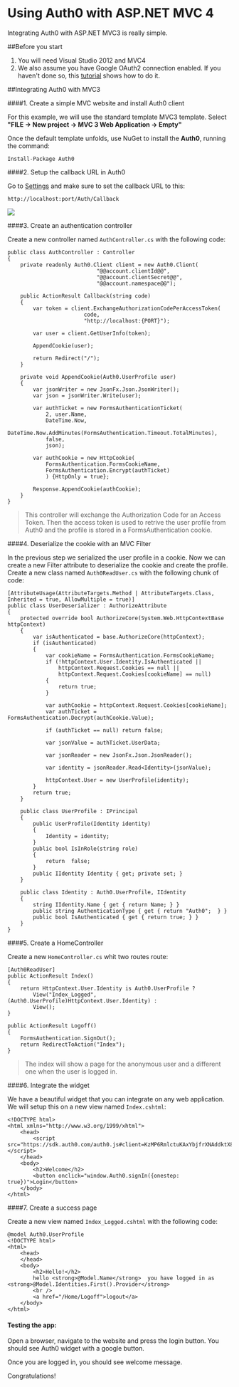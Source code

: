 # Using Auth0 with ASP.NET MVC 4

Integrating Auth0 with ASP.NET MVC3 is really simple.

##Before you start

1. You will need Visual Studio 2012 and MVC4
2. We also assume you have Google OAuth2 connection enabled. If you haven't done so, this [tutorial](enable-simple-connection) shows how to do it.

##Integrating Auth0 with MVC3

####1. Create a simple MVC website and install Auth0 client

For this example, we will use the standard template MVC3 template. Select __"FILE -> New project -> MVC 3 Web Application -> Empty"__

Once the default template unfolds, use NuGet to install the **Auth0**, running the command:

	Install-Package Auth0

####2. Setup the callback URL in Auth0

Go to [Settings](https://app.auth0.com/#/settings) and make sure to set the callback URL to this:

```
http://localhost:port/Auth/Callback
```

![](img/settings-callback.png)

####3. Create an authentication controller

Create a new controller named ```AuthController.cs``` with the following code:

    public class AuthController : Controller
    {
        private readonly Auth0.Client client = new Auth0.Client(
                                "@@account.clientId@@",
                                "@@account.clientSecret@@",
                                "@@account.namespace@@");

        public ActionResult Callback(string code)
        {
            var token = client.ExchangeAuthorizationCodePerAccessToken(
                            code, 
                            "http://localhost:{PORT}");

            var user = client.GetUserInfo(token);

            AppendCookie(user);

            return Redirect("/");
        }

        private void AppendCookie(Auth0.UserProfile user)
        {
            var jsonWriter = new JsonFx.Json.JsonWriter();
            var json = jsonWriter.Write(user);

            var authTicket = new FormsAuthenticationTicket(
                2, user.Name,
                DateTime.Now,
                DateTime.Now.AddMinutes(FormsAuthentication.Timeout.TotalMinutes),
                false,
                json);

            var authCookie = new HttpCookie(
                FormsAuthentication.FormsCookieName,
                FormsAuthentication.Encrypt(authTicket)
                ) {HttpOnly = true};

            Response.AppendCookie(authCookie);
        }
    }

> This controller will exchange the Authorization Code for an Access Token. Then the access token is used to retrive the user profile from Auth0 and the profile is stored in a FormsAuthentication cookie.  

####4. Deserialize the cookie with an MVC Filter

In the previous step we serialized the user profile in a cookie. Now we can create a new Filter attribute to deserialize the cookie and create the profile. Create a new class named ```Auth0ReadUser.cs``` with the following chunk of code:


    [AttributeUsage(AttributeTargets.Method | AttributeTargets.Class, Inherited = true, AllowMultiple = true)]
    public class UserDeserializer : AuthorizeAttribute
    {
        protected override bool AuthorizeCore(System.Web.HttpContextBase httpContext)
        {
            var isAuthenticated = base.AuthorizeCore(httpContext);
            if (isAuthenticated)
            {
                var cookieName = FormsAuthentication.FormsCookieName;
                if (!httpContext.User.Identity.IsAuthenticated ||
                    httpContext.Request.Cookies == null || 
                    httpContext.Request.Cookies[cookieName] == null)
                {
                    return true;
                }

                var authCookie = httpContext.Request.Cookies[cookieName];
                var authTicket = FormsAuthentication.Decrypt(authCookie.Value);

                if (authTicket == null) return false;

                var jsonValue = authTicket.UserData;

                var jsonReader = new JsonFx.Json.JsonReader();

                var identity = jsonReader.Read<Identity>(jsonValue);
                
                httpContext.User = new UserProfile(identity);
            }
            return true;
        }

        public class UserProfile : IPrincipal
        {
            public UserProfile(Identity identity)
            {
                Identity = identity;
            }
            public bool IsInRole(string role)
            {
                return  false;
            }
            public IIdentity Identity { get; private set; }
        }

        public class Identity : Auth0.UserProfile, IIdentity
        {
            string IIdentity.Name { get { return Name; } }
            public string AuthenticationType { get { return "Auth0";  } }
            public bool IsAuthenticated { get { return true; } }
        }
    }


####5. Create a HomeController

Create a new ```HomeController.cs``` whit two routes route:

    [Auth0ReadUser]
    public ActionResult Index()
    {
        return HttpContext.User.Identity is Auth0.UserProfile ? 
            View("Index_Logged", (Auth0.UserProfile)HttpContext.User.Identity) : 
            View();
    }

    public ActionResult Logoff()
    {
        FormsAuthentication.SignOut();
        return RedirectToAction("Index");
    }


> The index will show a page for the anonymous user and a different one when the user is logged in.

####6. Integrate the widget

We have a beautiful widget that you can integrate on any web application. We will setup this on a new view named ```Index.cshtml```:

    <!DOCTYPE html>
    <html xmlns="http://www.w3.org/1999/xhtml">
        <head>
            <script src="https://sdk.auth0.com/auth0.js#client=KzMP6RmlctuKAxYbjfrXNAddktX8eq8c"></script>
        </head>
        <body>
            <h2>Welcome</h2>
            <button onclick="window.Auth0.signIn({onestep: true})">Login</button>
        </body>
    </html>

####7. Create a success page

Create a new view named ```Index_Logged.cshtml``` with the following code:

    @model Auth0.UserProfile
    <!DOCTYPE html>
    <html>
        <head>
        </head>
        <body>
            <h2>Hello!</h2>
            hello <strong>@Model.Name</strong>  you have logged in as <strong>@Model.Identities.First().Provider</strong>
            <br />
            <a href="/Home/Logoff">logout</a> 
        </body>
    </html> 

#### Testing the app:

Open a browser, navigate to the website and press the login button. You should see Auth0 widget with a google button. 

Once you are logged in, you should see welcome message.

Congratulations! 